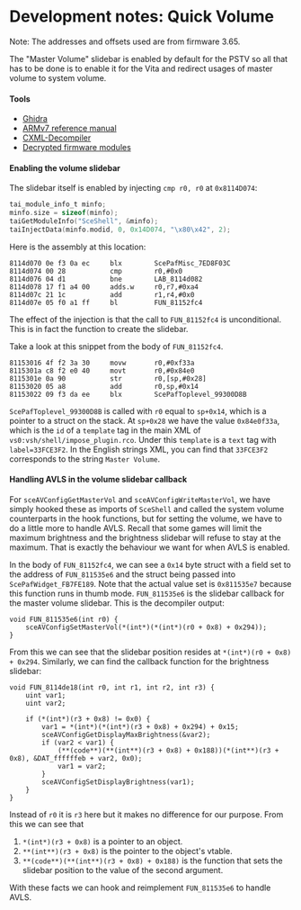 # Development notes: Quick Volume

Note: The addresses and offsets used are from firmware 3.65.

The "Master Volume" slidebar is enabled by default for the PSTV so all that has to be done is to enable it for the Vita and redirect usages of master volume to system volume.

#### Tools

- [Ghidra](https://ghidra-sre.org)
- [ARMv7 reference manual](https://static.docs.arm.com/ddi0406/cd/DDI0406C_d_armv7ar_arm.pdf)
- [CXML-Decompiler](https://bitbucket.org/SilicaAndPina/cxml-decompiler)
- [Decrypted firmware modules](https://github.com/KuromeSan/psvita-elfs)


#### Enabling the volume slidebar

The slidebar itself is enabled by injecting `cmp r0, r0` at `0x8114D074`:

```C
tai_module_info_t minfo;
minfo.size = sizeof(minfo);
taiGetModuleInfo("SceShell", &minfo);
taiInjectData(minfo.modid, 0, 0x14D074, "\x80\x42", 2);
````

Here is the assembly at this location:

```
8114d070 0e f3 0a ec     blx        ScePafMisc_7ED8F03C
8114d074 00 28           cmp        r0,#0x0
8114d076 04 d1           bne        LAB_8114d082
8114d078 17 f1 a4 00     adds.w     r0,r7,#0xa4
8114d07c 21 1c           add        r1,r4,#0x0
8114d07e 05 f0 a1 ff     bl         FUN_81152fc4
```

The effect of the injection is that the call to `FUN_81152fc4` is unconditional. This is in fact the function to create the slidebar.

Take a look at this snippet from the body of `FUN_81152fc4`.

```
81153016 4f f2 3a 30     movw       r0,#0xf33a
8115301a c8 f2 e0 40     movt       r0,#0x84e0
8115301e 0a 90           str        r0,[sp,#0x28]
81153020 05 a8           add        r0,sp,#0x14
81153022 09 f3 da ee     blx        ScePafToplevel_99300D8B
```

`ScePafToplevel_99300D8B` is called with `r0` equal to `sp+0x14`, which is a pointer to a struct on the stack. At `sp+0x28` we have the value `0x84e0f33a`, which is the `id` of a `template` tag in the main XML of `vs0:vsh/shell/impose_plugin.rco`. Under this `template` is a `text` tag with `label=33FCE3F2`. In the English strings XML, you can find that `33FCE3F2` corresponds to the string `Master Volume`.


#### Handling AVLS in the volume slidebar callback

For `sceAVConfigGetMasterVol` and `sceAVConfigWriteMasterVol`, we have simply hooked these as imports of `SceShell` and called the system volume counterparts in the hook functions, but for setting the volume, we have to do a little more to handle AVLS. Recall that some games will limit the maximum brightness and the brightness slidebar will refuse to stay at the maximum. That is exactly the behaviour we want for when AVLS is enabled.

In the body of `FUN_81152fc4`, we can see a `0x14` byte struct with a field set to the address of `FUN_811535e6` and the struct being passed into `ScePafWidget_FB7FE189`. Note that the actual value set is `0x811535e7` because this function runs in thumb mode. `FUN_811535e6` is the slidebar callback for the master volume slidebar. This is the decompiler output:

```
void FUN_811535e6(int r0) {
	sceAVConfigSetMasterVol(*(int*)(*(int*)(r0 + 0x8) + 0x294));
}
```

From this we can see that the slidebar position resides at `*(int*)(r0 + 0x8) + 0x294`. Similarly, we can find the callback function for the brightness slidebar:

```
void FUN_8114de18(int r0, int r1, int r2, int r3) {
	uint var1;
	uint var2;

	if (*(int*)(r3 + 0x8) != 0x0) {
		var1 = *(int*)(*(int*)(r3 + 0x8) + 0x294) + 0x15;
		sceAVConfigGetDisplayMaxBrightness(&var2);
		if (var2 < var1) {
			(**(code**)(**(int**)(r3 + 0x8) + 0x188))(*(int**)(r3 + 0x8), &DAT_ffffffeb + var2, 0x0);
			var1 = var2;
		}
		sceAVConfigSetDisplayBrightness(var1);
	}
}
```

Instead of `r0` it is `r3` here but it makes no difference for our purpose. From this we can see that

1. `*(int*)(r3 + 0x8)` is a pointer to an object.
2. `**(int**)(r3 + 0x8)` is the pointer to the object's vtable.
3. `**(code**)(**(int**)(r3 + 0x8) + 0x188)` is the function that sets the slidebar position to the value of the second argument.

With these facts we can hook and reimplement `FUN_811535e6` to handle AVLS.
